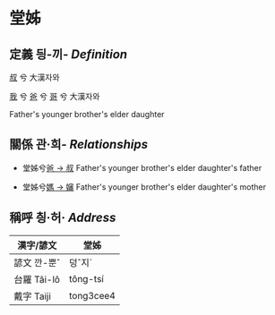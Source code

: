 # 堂姊
## 定義 딍-끼- _Definition_
[叔](member11.md) 兮 大漢자와

[我](member1.md) 兮 [爸](member2.md) 兮 [哥](member11.md) 兮 大漢자와

Father's younger brother's elder daughter

## 關係 관·희- _Relationships_

- 堂姊兮[爸 → 叔](member11.md) Father's younger brother's elder daughter's father

- 堂姊兮[媽 → 嬸](member34.md) Father's younger brother's elder daughter's mother



## 稱呼 칑·허· _Address_

漢字/諺文 | 堂姊
--- | ---
諺文 깐-뿐ˆ | 덩ˆ지ˊ
台羅 Tâi-lô | tông-tsí
戴字 Taiji | tong3cee4


